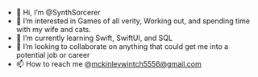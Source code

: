 - 👋 Hi, I’m @SynthSorcerer
- 👀 I’m interested in Games of all verity, Working out, and spending time with my wife and cats.
- 🌱 I’m currently learning Swift, SwiftUI, and SQL
- 💞️ I’m looking to collaborate on anything that could get me into a potential job or career 
- 📫 How to reach me @mckinleywintch5556@gmail.com

<!---
SynthSorcerer/SynthSorcerer is a ✨ special ✨ repository because its `README.md` (this file) appears on your GitHub profile.
You can click the Preview link to take a look at your changes.
--->
